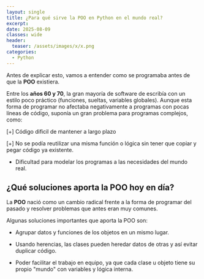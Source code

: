 ```yaml
---
layout: single
title: ¿Para qué sirve la POO en Python en el mundo real?
excerpt: 
date: 2025-08-09
classes: wide
header:
  teaser: /assets/images/x/x.png
categories:
  - Python
---
```


Antes de explicar esto, vamos a entender como se programaba antes de que la **POO** existiera. 

Entre los **años 60 y 70**, la gran mayoría de software de escribía con un estilo poco práctico (funciones, sueltas, variables globales). Aunque esta forma de programar no afectaba negativamente a programas con pocas líneas de código, suponía un gran problema para programas complejos, como: 

[+] Código dificil de mantener a largo plazo

[+] No se podía reutilizar una misma función o lógica sin tener que copiar y pegar código ya existente.

- Dificultad para modelar los programas a las necesidades del mundo real.


## ¿Qué soluciones aporta la POO hoy en día?

La **POO** nació como un cambio radical frente a la forma de programar del pasado y resolver problemas que antes eran muy comunes. 

Algunas soluciones importantes que aporta la POO son:

- Agrupar datos y funciones de los objetos en un mismo lugar. 

- Usando herencias, las clases pueden heredar datos de otras y así evitar duplicar código. 

- Poder facilitar el trabajo en equipo, ya que cada clase u objeto tiene su propio "mundo" con variables y lógica interna.

